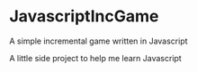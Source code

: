 # JavascriptIncGame
A simple incremental game written in Javascript

A little side project to help me learn Javascript
